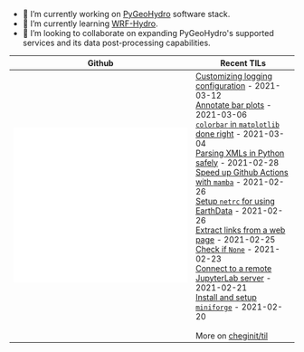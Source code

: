 - 🔭 I’m currently working on [PyGeoHydro](https://github.com/cheginit/pygeohydro) software stack.
- 🌱 I’m currently learning [WRF-Hydro](https://github.com/NCAR/wrf_hydro_nwm_public).
- 👯 I’m looking to collaborate on expanding PyGeoHydro's supported services and its data post-processing capabilities.

Github | Recent TILs
------- | ---
![Metrics](https://github.com/cheginit/cheginit/blob/main/github-metrics.svg) | <!-- tils starts -->[Customizing logging configuration](https://github.com/cheginit/til/blob/main/python/logging.md) - 2021-03-12<br>[Annotate bar plots](https://github.com/cheginit/til/blob/main/python/barplot.md) - 2021-03-06<br>[`colorbar` in `matplotlib` done right](https://github.com/cheginit/til/blob/main/python/colorbar.md) - 2021-03-04<br>[Parsing XMLs in Python safely](https://github.com/cheginit/til/blob/main/python/xlm_parse.md) - 2021-02-28<br>[Speed up Github Actions with `mamba`](https://github.com/cheginit/til/blob/main/github_actions/mamba.md) - 2021-02-26<br>[Setup `netrc` for using EarthData](https://github.com/cheginit/til/blob/main/web_service/netrc.md) - 2021-02-26<br>[Extract links from a web page](https://github.com/cheginit/til/blob/main/python/html_file.md) - 2021-02-25<br>[Check if `None`](https://github.com/cheginit/til/blob/main/python/none.md) - 2021-02-23<br>[Connect to a remote JupyterLab server](https://github.com/cheginit/til/blob/main/jupyter/remote.md) - 2021-02-21<br>[Install and setup `miniforge`](https://github.com/cheginit/til/blob/main/python/miniforge.md) - 2021-02-20<!-- tils ends --><br><br>More on [cheginit/til](https://github.com/cheginit/til)
